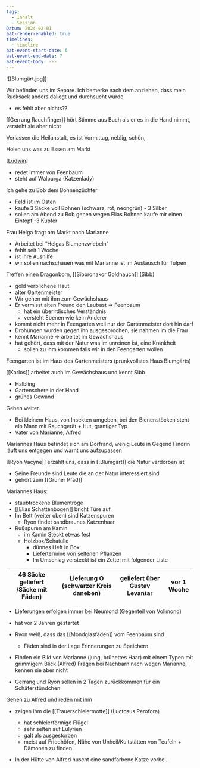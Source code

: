 ```yaml
---
tags:
  - Inhalt
  - Session
Datum: 2024-02-01
aat-render-enabled: true
timelines:
  - timeline
aat-event-start-date: 6
aat-event-end-date: 7
aat-event-body: ---
---
```

![[Blumgärt.jpg]]

Wir befinden uns im Separe.
Ich bemerke nach dem anziehen, dass mein Rucksack anders daliegt und durchsucht wurde
- es fehlt aber nichts??

[[Gerrang Rauchfinger]] hört Stimme aus Buch als er es in die Hand nimmt, versteht sie aber nicht

Verlassen die Heilanstalt, es ist Vormittag, neblig, schön, 

Holen uns was zu Essen am Markt

[[Ludwin]](Gartenmeister)
- redet immer von Feenbaum
- steht auf Walpurga (Katzenlady)

Ich gehe zu Bob dem Bohnenzüchter 
* Feld ist im Osten
* kaufe 3 Säcke voll Bohnen (schwarz, rot, neongrün) - 3 Silber
* sollen am Abend zu Bob gehen wegen Elias Bohnen
kaufe mir einen Eintopf -3 Kupfer

Frau Helga fragt am Markt nach Marianne
- Arbeitet bei “Helgas Blumenzwiebeln”
- fehlt seit 1 Woche
- ist ihre Aushilfe
- wir sollen nachschauen was mit Marianne ist im Austausch für Tulpen

Treffen einen Dragonborn, [[Sibbronakor Goldhauch]] (Sibb)
- gold verblichene Haut
- alter Gartenmeister
- Wir gehen mit ihm zum Gewächshaus
- Er vermisst alten Freund den Laubast => Feenbaum
	- hat ein überirdisches Verständnis
	- versteht Ebenen wie kein Anderer
- kommt nicht mehr in Feengarten weil nur der Gartenmeister dort hin darf
- Drohungen wurden gegen ihn ausgesprochen, sie nahmen im die Frau
- kennt Marianne => arbeitet im Gewächshaus
- hat gehört, dass mit der Natur was im unreinen ist, eine Krankheit
	- sollen zu ihm kommen falls wir in den Feengarten wollen

Feengarten ist im Haus des Gartenmeisters (prunkvollstes Haus Blumgärts)

[[Karlos]] arbeitet auch im Gewächshaus und kennt Sibb
- Halbling
- Gartenschere in der Hand 
- grünes Gewand

Gehen weiter.
- Bei kleinem Haus, von Insekten umgeben, bei den Bienenstöcken steht ein Mann mit Rauchgerät + Hut, grantiger Typ
- Vater von Marianne, Alfred

Mariannes Haus befindet sich am Dorfrand, wenig Leute in Gegend
Findrin läuft uns entgegen und warnt uns aufzupassen

[[Ryon Vacyne]] erzählt uns, dass in [[Blumgärt]] die Natur verdorben ist
- Seine Freunde sind Leute die an der Natur interessiert sind
- gehört zum [[Grüner Pfad]] 

Mariannes Haus:
- staubtrockene Blumentröge
- [[Elias Schattenbogen]] bricht Türe auf
- Im Bett (weiter oben) sind Katzenspuren
	- Ryon findet sandbraunes Katzenhaar
- Rußspuren am Kamin
	- im Kamin Steckt etwas fest
	- Holzbox/Schatulle
		- dünnes Heft in Box
		- Liefertermine von seltenen Pflanzen
		- Im Umschlag versteckt ist ein Zettel mit folgender Liste

| 46 Säcke geliefert /Säcke mit Fäden) | Lieferung O (schwarzer Kreis daneben) | geliefert über Gustav Levantar | vor 1 Woche |
| ---- | ---- | ---- | ---- |
			
- Lieferungen erfolgen immer bei Neumond (Gegenteil von Vollmond)
- hat vor 2 Jahren gestartet 

- Ryon weiß, dass das [[Mondglasfäden]] vom Feenbaum sind
	- Fäden sind in der Lage Erinnerungen zu Speichern

- Finden ein Bild von Marianne (jung, brünettes Haar) mit einem Typen mit grimmigem Blick (Alfred)
Fragen bei Nachbarn nach wegen Marianne, kennen sie aber nicht
- Gerrang und Ryon sollen in 2 Tagen zurückkommen für ein Schäferstündchen

Gehen zu Alfred und reden mit ihm
- zeigen ihm die [[Trauerschleiermotte]] (Luctosus Perofora)
	- hat schleierförmige Flügel 
	- sehr selten auf Eulyrien
	- galt als ausgestorben
	- meist auf Friedhöfen, Nähe von Unheil/Kultstätten von Teufeln + Dämonen zu finden

- In der Hütte von Alfred huscht eine sandfarbene Katze vorbei.

